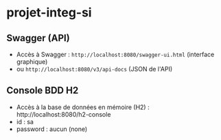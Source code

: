 # projet-integ-si

## Swagger (API)

- Accès à Swagger : `http://localhost:8080/swagger-ui.html` (interface graphique) 
- ou `http://localhost:8080/v3/api-docs` (JSON de l'API)

## Console BDD H2

- Accès à la base de données en mémoire (H2) : http://localhost:8080/h2-console
- id : sa
- password : aucun (none)
